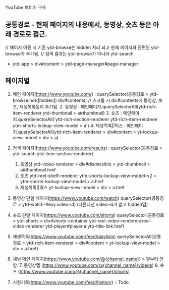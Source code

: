 YouTube 페이지 구조

## 공통경로 - 현재 페이지의 내용에서, 동영상, 숏츠 등은 아래 경로로 접근.
// 페이지 이동 시 기존 ytd-browse는 hidden 처리 되고 현재 페이지와 관련된 ytd-browse가 추가됨.
// 검색 결과는 ytd-browse가 아니라 ytd-search
- ytd-app > div#content > ytd-page-manager#page-manager

## 페이지별
1. 메인 페이지(https://www.youtube.com/) : querySelector(공통경로 > ytd-browse:not([hidden]) div#contents) // 스크롤 시 div#contents에 동영상, 숏츠, 재생목록등이 추가됨.
   2. 동영상 : 메인페이지.querySelectorAll(ytd-rich-item-renderer ytd-thumbnail > a#thumbnail)
   3. 숏츠 : 메인페이지.querySelectorAll('ytd-rich-section-renderer ytd-rich-item-renderer ytm-shorts-lockup-view-model > a')
   4. 재생목록||믹스 : 메인페이지.querySelectorAll(ytd-rich-item-renderer > div#content > yt-lockup-view-model > div > a)
2. 검색 페이지(https://www.youtube.com/results) : querySelector(공통경로 > ytd-search ytd-item-section-renderer) 
   1. 동영상 ytd-video-renderer > div#dismissible > ytd-thumbnail > a#thumbnail.href
   2. 숏츠 ytd-reel-shelf-renderer ytm-shorts-lockup-view-model-v2 > ytm-shorts-lockup-view-model > a.href
   3. 재생목록||믹스 yt-lockup-view-model > div > a.href

3. 동영상 단일 페이지(https://www.youtube.com/watch) querySelector(공통경로 > ytd-watch-flexy.video-id) (다른데선 video-id가 없고 hidden임)
4. 숏츠 단일 페이지(https://www.youtube.com/shorts) querySelector(공통경로 > ytd-shorts > div#shorts-container ytd-reel-video-renderer#reel-video-renderer ytd-player#player a.ytp-title-link.href)
5. 재생목록(https://www.youtube.com/feed/playlists) querySelectorAll(공통경로 > ytd-rich-item-renderer > div#content > yt-lockup-view-model > div > a.href)
6. 채널 메인 페이지(https://www.youtube.com/@{channel_name}) > 일부러 안함.
   7. 동영상탭 (https://www.youtube.com/@{channel_name}/videos)
   8. 숏츠 (https://www.youtube.com/@{channel_name}/shorts)
7. 시청기록(https://www.youtube.com/feed/history) :: Todo